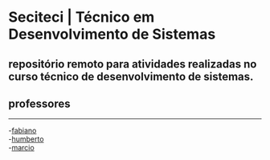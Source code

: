 # Seciteci | Técnico em Desenvolvimento de Sistemas
repositório remoto para atividades realizadas no curso técnico de desenvolvimento de sistemas.
---
## professores
---
-[fabiano](./fabiano) <br>
-[humberto](./humberto) <br>
-[marcio](./marcio) <br>
